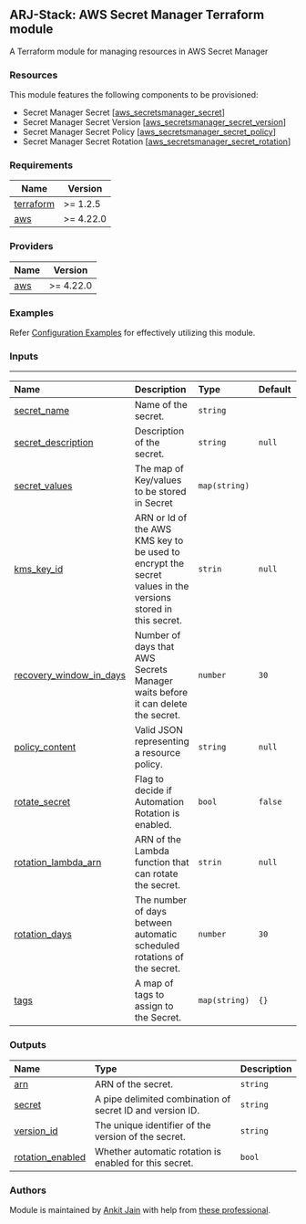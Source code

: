 ## ARJ-Stack: AWS Secret Manager Terraform module

A Terraform module for managing resources in AWS Secret Manager

### Resources

This module features the following components to be provisioned:

- Secret Manager Secret [[aws_secretsmanager_secret](https://registry.terraform.io/providers/hashicorp/aws/latest/docs/resources/secretsmanager_secret)]
- Secret Manager Secret Version [[aws_secretsmanager_secret_version](https://registry.terraform.io/providers/hashicorp/aws/latest/docs/resources/secretsmanager_secret_version)]
- Secret Manager Secret Policy [[aws_secretsmanager_secret_policy](https://registry.terraform.io/providers/hashicorp/aws/latest/docs/resources/secretsmanager_secret_policy)]
- Secret Manager Secret Rotation [[aws_secretsmanager_secret_rotation](https://registry.terraform.io/providers/hashicorp/aws/latest/docs/resources/secretsmanager_secret_rotation)]

### Requirements

| Name | Version |
|------|---------|
| <a name="requirement_terraform"></a> [terraform](#requirement\_terraform) | >= 1.2.5 |
| <a name="requirement_aws"></a> [aws](#requirement\_aws) | >= 4.22.0 |

### Providers

| Name | Version |
|------|---------|
| <a name="provider_aws"></a> [aws](#provider\_aws) | >= 4.22.0 |

### Examples

Refer [Configuration Examples](https://github.com/ankit-jn/terraform-aws-examples/tree/main/aws-secret-manager) for effectively utilizing this module.

### Inputs
---

| Name | Description | Type | Default | Required |
|:------|:------|:------|:------|:------:|
| <a name="secret_name"></a> [secret_name](#input\_secret\_name) | Name of the secret. | `string` |  | yes |
| <a name="secret_description"></a> [secret_description](#input\_secret\_description) | Description of the secret. | `string` | `null` | no |
| <a name="secret_values"></a> [secret_values](#input\_secret\_values) | The map of Key/values to be stored in Secret | `map(string)` |  | yes |
| <a name="kms_key_id"></a> [kms_key_id](#input\_kms\_key\_id) | ARN or Id of the AWS KMS key to be used to encrypt the secret values in the versions stored in this secret. | `strin` | `null` | no |
| <a name="recovery_window_in_days"></a> [recovery_window_in_days](#input\_recovery\_window\_in\_days) | Number of days that AWS Secrets Manager waits before it can delete the secret. | `number` | `30` | no |
| <a name="policy_content"></a> [policy_content](#input\_policy\_content) | Valid JSON representing a resource policy. | `string` | `null` | no |
| <a name="rotate_secret"></a> [rotate_secret](#input\_rotate\_secret) | Flag to decide if Automation Rotation is enabled. | `bool` | `false` | no |
| <a name="rotation_lambda_arn"></a> [rotation_lambda_arn](#input\_rotation\_lambda\_arn) | ARN of the Lambda function that can rotate the secret. | `strin` | `null` | no |
| <a name="rotation_days"></a> [rotation_days](#input\_rotation\_days) | The number of days between automatic scheduled rotations of the secret. | `number` | `30` | no |
| <a name="tags"></a> [tags](#input\_tags) | A map of tags to assign to the Secret. | `map(string)` | `{}` | no |

### Outputs

| Name | Type | Description |
|:------|:------|:------|
| <a name="arn"></a> [arn](#output\_arn) | ARN of the secret. | `string` |
| <a name="secret"></a> [secret](#output\_secret) | A pipe delimited combination of secret ID and version ID. | `string` |
| <a name="version_id"></a> [version_id](#output\_version\_id) | The unique identifier of the version of the secret. | `string` |
| <a name="rotation_enabled"></a> [rotation_enabled](#output\_rotation\_enabled) | Whether automatic rotation is enabled for this secret. | `bool` |

### Authors

Module is maintained by [Ankit Jain](https://github.com/ankit-jn) with help from [these professional](https://github.com/ankit-jn/terraform-aws-secret-manager/graphs/contributors).